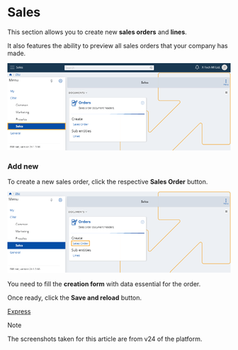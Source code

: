 # Sales

This section allows you to create new **sales orders** and **lines**.

It also features the ability to preview all sales orders that your company has made.

![Express](pictures/Sales_view.png)

### Add new

To create a new sales order, click the respective **Sales Order** button.

![Express](pictures/Sales_create.png)

You need to fill the **creation form** with data essential for the order.

Once ready, click the **Save and reload** button.

[Express](pictures/Sales_save.png)

> [!NOTE]
> The screenshots taken for this article are from v24 of the platform.
